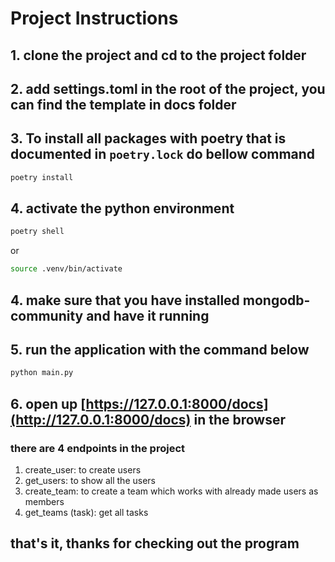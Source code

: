 # Project Instructions

## 1. clone the project and cd to the project folder

## 2. add settings.toml in the root of the project, you can find the template in docs folder

## 3. To install all packages with poetry that is documented in `poetry.lock` do bellow command

```bash
poetry install
```

## 4. activate the python environment

```bash
poetry shell
```

or

```bash
source .venv/bin/activate
```

## 4. make sure that you have installed mongodb-community and have it running

## 5. run the application with the command below

```bash
python main.py
```

## 6. open up [https://127.0.0.1:8000/docs](http://127.0.0.1:8000/docs) in the browser

### there are 4 endpoints in the project

1. create_user: to create users
2. get_users: to show all the users
3. create_team: to create a team which works with already made users as members
4. get_teams (task): get all tasks

## that's it, thanks for checking out the program
